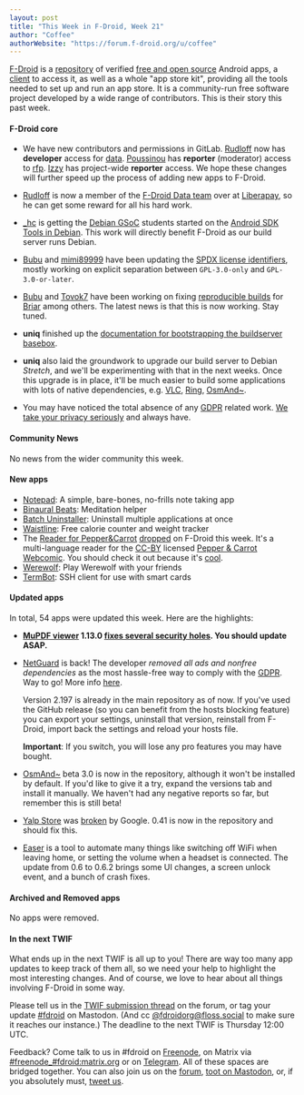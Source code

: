 ```yaml
---
layout: post
title: "This Week in F-Droid, Week 21"
author: "Coffee"
authorWebsite: "https://forum.f-droid.org/u/coffee"
---
```


[F-Droid](https://f-droid.org/) is a [repository](https://f-droid.org/packages/) of verified [free and open source](https://en.wikipedia.org/wiki/Free_and_open-source_software) Android apps, a [client](https://f-droid.org/packages/org.fdroid.fdroid/) to access it, as well as a whole "app store kit", providing all the tools needed to set up and run an app store. It is a community-run free software project developed by a wide range of contributors. This is their story this past week.

#### F-Droid core

* We have new contributors and permissions in GitLab. [Rudloff](https://forum.f-droid.org/u/rudloff) now has **developer** access for [data](https://gitlab.com/fdroid/fdroiddata). [Poussinou](https://forum.f-droid.org/u/poussinou) has **reporter** (moderator) access to [rfp](https://gitlab.com/fdroid/rfp). [Izzy](https://forum.f-droid.org/u/izzy) has project-wide **reporter** access. We hope these changes will further speed up the process of adding new apps to F-Droid.

* [Rudloff](https://forum.f-droid.org/u/rudloff) is now a member of the [F-Droid Data team](https://liberapay.com/F-Droid-Data) over at [Liberapay](https://liberapay.com/), so he can get some reward for all his hard work.

* [_hc](https://forum.f-droid.org/u/hans) is getting the [Debian GSoC](https://wiki.debian.org/SummerOfCode2018) students started on the [Android SDK Tools in Debian](https://wiki.debian.org/SummerOfCode2018/Projects/AndroidSdkToolsInDebian). This work will directly benefit F-Droid as our build server runs Debian.

* [Bubu](https://forum.f-droid.org/u/Bubu) and [mimi89999](https://forum.f-droid.org/u/mimi89999) have been updating the [SPDX license identifiers](https://spdx.org/licenses/), mostly working on explicit separation between `GPL-3.0-only` and `GPL-3.0-or-later`.

* [Bubu](https://forum.f-droid.org/u/Bubu) and [Tovok7](https://blog.grobox.de/) have been working on fixing [reproducible builds](https://reproducible-builds.org) for [Briar](https://briarproject.org/fdroid.html) among others. The latest news is that this is now working. Stay tuned.

* **uniq** finished up the [documentation for bootstrapping the buildserver basebox](https://staging.f-droid.org/docs/Build_Server_Setup/#creating-the-debian-base-box).

* **uniq** also laid the groundwork to upgrade our build server to Debian _Stretch_, and we'll be experimenting with that in the next weeks. Once this upgrade is in place, it'll be much easier to build some applications with lots of native dependencies, e.g. [VLC](https://f-droid.org/packages/org.videolan.vlc/), [Ring](https://f-droid.org/packages/cx.ring/), [OsmAnd~](https://f-droid.org/packages/net.osmand.plus/).

* You may have noticed the total absence of any [GDPR](https://en.wikipedia.org/wiki/General_Data_Protection_Regulation) related work. [We take your privacy seriously](https://f-droid.org/about/) and always have.

#### Community News

No news from the wider community this week.

#### New apps

* [Notepad](https://f-droid.org/packages/com.farmerbb.notepad/): A simple, bare-bones, no-frills note taking app
* [Binaural Beats](https://f-droid.org/packages/com.github.axet.binauralbeats/): Meditation helper
* [Batch Uninstaller](https://f-droid.org/packages/com.saha.batchuninstaller/): Uninstall multiple applications at once
* [Waistline](https://f-droid.org/packages/com.waist.line/): Free calorie counter and weight tracker
* The [Reader for Pepper&Carrot](https://f-droid.org/packages/nightlock.peppercarrot/) [dropped](https://peppercarrot.com/en/article441/android-e-reader-for-peppercarrot-by-imseaok) on F-Droid this week. It's a multi-language reader for the [CC-BY](https://creativecommons.org/licenses/by/4.0/) licensed [Pepper & Carrot Webcomic](https://peppercarrot.com). You should check it out because it's [cool](https://peppercarrot.com/en/static2/philosophy).
* [Werewolf](https://f-droid.org/packages/org.secuso.privacyfriendlycardgameone/): Play Werewolf with your friends
* [TermBot](https://f-droid.org/packages/org.sufficientlysecure.termbot/): SSH client for use with smart cards

#### Updated apps

In total, 54 apps were updated this week. Here are the highlights:

* **[MuPDF viewer](https://f-droid.org/packages/com.artifex.mupdf.viewer.app/) 1.13.0 [fixes several security holes](https://mupdf.com/news.html). You should update ASAP.**

* [NetGuard](https://f-droid.org/packages/eu.faircode.netguard/) is back! The developer _removed all ads and nonfree dependencies_ as the most hassle-free way to comply with the [GDPR](https://en.wikipedia.org/wiki/General_Data_Protection_Regulation). Way to go! More info [here](http://forum.xda-developers.com/showpost.php?p=76586346&postcount=6915).

  Version 2.197 is already in the main repository as of now. If you've used the GitHub release (so you can benefit from the hosts blocking feature) you can export your settings, uninstall that version, reinstall from F-Droid, import back the settings and reload your hosts file.

  **Important**: If you switch, you will lose any pro features you may have bought.

* [OsmAnd~](https://f-droid.org/packages/net.osmand.plus/) beta 3.0 is now in the repository, although it won't be installed by default. If you'd like to give it a try, expand the versions tab and install it manually. We haven't had any negative reports so far, but remember this is still beta!

* [Yalp Store](https://f-droid.org/packages/com.github.yeriomin.yalpstore/) was [broken](https://forum.f-droid.org/t/yalp-store-not-able-to-get-apps-from-play-store/2906) by Google. 0.41 is now in the repository and should fix this.

* [Easer](https://f-droid.org/packages/ryey.easer/) is a tool to automate many things like switching off WiFi when leaving home, or setting the volume when a headset is connected. The update from 0.6 to 0.6.2 brings some UI changes, a screen unlock event, and a bunch of crash fixes.

#### Archived and Removed apps

No apps were removed.

#### In the next TWIF

What ends up in the next TWIF is all up to you! There are way too many app updates to keep track of them all, so we need your help to highlight the most interesting changes. And of course, we love to hear about all things involving F-Droid in some way.

Please tell us in the [TWIF submission thread](https://forum.f-droid.org/t/twif-submission-thread) on the forum, or tag your update [#fdroid](https://floss.social/tags/fdroid) on Mastodon. (And cc [@fdroidorg@floss.social](https://floss.social/@fdroidorg) to make sure it reaches our instance.) The deadline to the next TWIF is Thursday 12:00 UTC.

Feedback? Come talk to us in #fdroid on [Freenode](https://freenode.net/), on Matrix via [#freenode_#fdroid:matrix.org](https://matrix.to/#/#freenode_#fdroid:matrix.org) or on [Telegram](https://t.me/joinchat/AlRQekvjWDTuQrCgMYSNVA). All of these spaces are bridged together. You can also join us on the [forum](https://forum.f-droid.org/), [toot on Mastodon](https://floss.social/@fdroidorg), or, if you absolutely must, [tweet us](https://twitter.com/fdroidorg).
